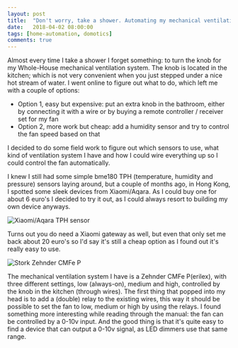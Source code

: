 ```yaml
---
layout: post
title:  "Don't worry, take a shower. Automating my mechanical ventilation"
date:   2018-04-02 08:00:00
tags: [home-automation, domotics]
comments: true
---
```


Almost every time I take a shower I forget something: to turn the knob for my Whole-House mechanical ventilation system. The knob is located in the kitchen; which is not very convenient when you just stepped under a nice hot stream of water.
I went online to figure out what to do, which left me with a couple of options:
- Option 1, easy but expensive: put an extra knob in the bathroom, either by connecting it with a wire or by buying a remote controller / receiver set for my fan
- Option 2, more work but cheap: add a humidity sensor and try to control the fan speed based on that

I decided to do some field work to figure out which sensors to use, what kind of ventilation system I have and how I could wire everything up so I could control the fan automatically.

I knew I still had some simple bme180 TPH (temperature, humidity and pressure) sensors laying around, but a couple of months ago, in Hong Kong, I spotted some sleek devices from Xiaomi/Aqara. As I could buy one for about 6 euro's I decided to try it out, as I could always resort to building my own device anyways.

<p class="centered-image">
	<img src="/assets/home-automation/xiaomi-aqara-tph.png" alt="Xiaomi/Aqara TPH sensor">
</p>

Turns out you do need a Xiaomi gateway as well, but even that only set me back about 20 euro's so I'd say it's still a cheap option as I found out it's really easy to use.


<p class="centered-image">
	<img src="/assets/home-automation/zehnder-cmfe-p.png" alt="Stork Zehnder CMFe P">
</p>

The mechanical ventilation system I have is a Zehnder CMFe P(erilex), with three different settings, low (always-on), medium and high, controlled by the knob in the kitchen (through wires). The first thing that popped into my head is to add a (double) relay to the existing wires, this way it should be possible to set the fan to low, medium or high by using the relays. I found something more interesting while reading through the manual: the fan can be controlled by a 0-10v input. And the good thing is that it's quite easy to find a device that can output a 0-10v signal, as LED dimmers use that same range.

